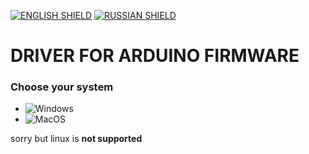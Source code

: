 [![ENGLISH SHIELD](https://img.shields.io/badge/-English-08f?style=flat-square)]()
[![RUSSIAN SHIELD](https://img.shields.io/badge/-Русский-444?style=flat-square)](RU_README.md)
# DRIVER FOR ARDUINO FIRMWARE
### Choose your system
- ![Windows](windows)
- ![MacOS](macos)


sorry but linux is **not supported**
